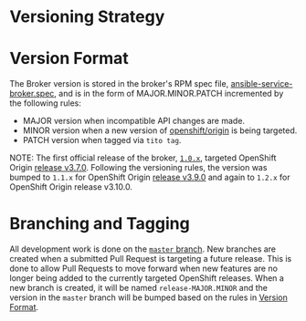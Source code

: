 Versioning Strategy
===================

# Version Format

The Broker version is stored in the broker's RPM spec file,
[ansible-service-broker.spec](../ansible-service-broker.spec), and is in the
form of MAJOR.MINOR.PATCH incremented by the following rules:

* MAJOR version when incompatible API changes are made.
* MINOR version when a new version of
  [openshift/origin](https://github.com/openshift/origin) is being targeted.
* PATCH version when tagged via `tito tag`.

NOTE: The first official release of the broker,
[`1.0.x`](https://github.com/openshift/ansible-service-broker/tree/ansible-service-broker-1.0.1-1),
targeted OpenShift Origin [release
v3.7.0](https://github.com/openshift/origin/releases/tag/v3.7.0). Following the
versioning rules, the version was bumped to `1.1.x` for OpenShift Origin [release
v3.9.0](https://github.com/openshift/origin/releases/tag/v3.9.0) and again to
`1.2.x` for OpenShift Origin release v3.10.0.

# Branching and Tagging

All development work is done on the [`master`
branch](https://github.com/openshift/ansible-service-broker/tree/master). New
branches are created when a submitted Pull Request is targeting a future release.
This is done to allow Pull Requests to move forward when new features are no
longer being added to the currently targeted OpenShift releases. When a new
branch is created, it will be named `release-MAJOR.MINOR` and the version in
the `master` branch will be bumped based on the rules in [Version
Format](#VersionFormat).
